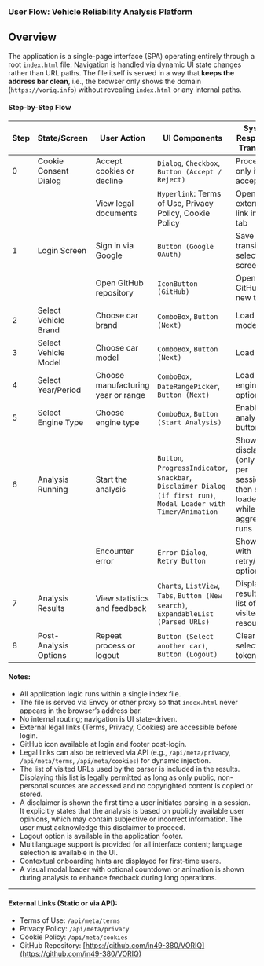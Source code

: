 ### User Flow: Vehicle Reliability Analysis Platform

## Overview

The application is a single-page interface (SPA) operating entirely through a root `index.html` file. Navigation is handled via dynamic UI state changes rather than URL paths. The file itself is served in a way that **keeps the address bar clean**, i.e., the browser only shows the domain (`https://voriq.info`) without revealing `index.html` or any internal paths.


#### Step-by-Step Flow

| Step | State/Screen          | User Action                        | UI Components                                                                                                      | System Response / Transition                                                          |
| ---- | --------------------- | ---------------------------------- | ------------------------------------------------------------------------------------------------------------------ | ------------------------------------------------------------------------------------- |
| 0    | Cookie Consent Dialog | Accept cookies or decline          | `Dialog`, `Checkbox`, `Button (Accept / Reject)`                                                                   | Proceed only if accepted                                                              |
|      |                       | View legal documents               | `Hyperlink`: Terms of Use, Privacy Policy, Cookie Policy                                                           | Opens external link in new tab                                                        |
| 1    | Login Screen          | Sign in via Google                 | `Button (Google OAuth)`                                                                                            | Save token, transition to selection screen                                            |
|      |                       | Open GitHub repository             | `IconButton (GitHub)`                                                                                              | Opens GitHub in new tab                                                               |
| 2    | Select Vehicle Brand  | Choose car brand                   | `ComboBox`, `Button (Next)`                                                                                        | Load models                                                                           |
| 3    | Select Vehicle Model  | Choose car model                   | `ComboBox`, `Button (Next)`                                                                                        | Load years                                                                            |
| 4    | Select Year/Period    | Choose manufacturing year or range | `ComboBox`, `DateRangePicker`, `Button (Next)`                                                                     | Load engine options                                                                   |
| 5    | Select Engine Type    | Choose engine type                 | `ComboBox`, `Button (Start Analysis)`                                                                              | Enable analysis button                                                                |
| 6    | Analysis Running      | Start the analysis                 | `Button`, `ProgressIndicator`, `Snackbar`, `Disclaimer Dialog (if first run)`, `Modal Loader with Timer/Animation` | Show disclaimer (only once per session), then show loader while data aggregation runs |
|      |                       | Encounter error                    | `Error Dialog`, `Retry Button`                                                                                     | Show error with retry/cancel options                                                  |
| 7    | Analysis Results      | View statistics and feedback       | `Charts`, `ListView`, `Tabs`, `Button (New search)`, `ExpandableList (Parsed URLs)`                                | Display results and list of visited resources                                         |
| 8    | Post-Analysis Options | Repeat process or logout           | `Button (Select another car)`, `Button (Logout)`                                                                   | Clear selection or token                                                              |


#### Notes:

* All application logic runs within a single index file.
* The file is served via Envoy or other proxy so that `index.html` never appears in the browser’s address bar.
* No internal routing; navigation is UI state-driven.
* External legal links (Terms, Privacy, Cookies) are accessible before login.
* GitHub icon available at login and footer post-login.
* Legal links can also be retrieved via API (e.g., `/api/meta/privacy`, `/api/meta/terms`, `/api/meta/cookies`) for dynamic injection.
* The list of visited URLs used by the parser is included in the results. Displaying this list is legally permitted as long as only public, non-personal sources are accessed and no copyrighted content is copied or stored.
* A disclaimer is shown the first time a user initiates parsing in a session. It explicitly states that the analysis is based on publicly available user opinions, which may contain subjective or incorrect information. The user must acknowledge this disclaimer to proceed.
* Logout option is available in the application footer.
* Multilanguage support is provided for all interface content; language selection is available in the UI.
* Contextual onboarding hints are displayed for first-time users.
* A visual modal loader with optional countdown or animation is shown during analysis to enhance feedback during long operations.

---

#### External Links (Static or via API):

* Terms of Use:  `/api/meta/terms`
* Privacy Policy:  `/api/meta/privacy`
* Cookie Policy:  `/api/meta/cookies`
* GitHub Repository: [https://github.com/in49-380/VORIQ](https://github.com/in49-380/VORIQ)